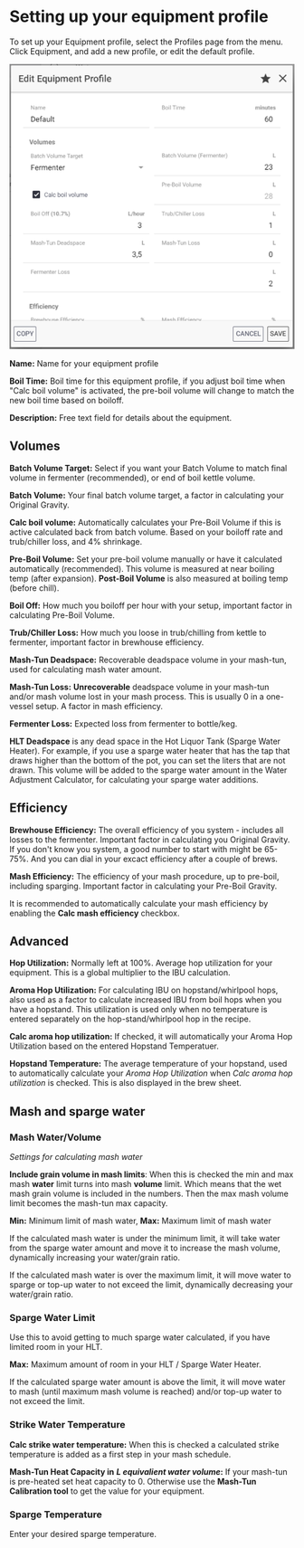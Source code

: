 # Setting up your equipment profile

To set up your Equipment profile, select the Profiles page from the menu. Click Equipment, and add a new profile, or edit the default profile.

![Equipment profile is customizable to get the right numbers for your system](../.gitbook/assets/image%20%2835%29.png)

**Name:** Name for your equipment profile

**Boil Time:** Boil time for this equipment profile, if you adjust boil time when "Calc boil volume" is activated, the pre-boil volume will change to match the new boil time based on boiloff.

**Description:** Free text field for details about the equipment.

## Volumes

**Batch Volume Target:** Select if you want your Batch Volume to match final volume in fermenter \(recommended\), or end of boil kettle volume.

**Batch Volume:** Your final batch volume target, a factor in calculating your Original Gravity.

**Calc boil volume:** Automatically calculates your Pre-Boil Volume if this is active calculated back from batch volume. Based on your boiloff rate and trub/chiller loss, and 4% shrinkage.

**Pre-Boil Volume:** Set your pre-boil volume manually or have it calculated automatically \(recommended\). This volume is measured at near boiling temp \(after expansion\). **Post-Boil Volume** is also measured at boiling temp \(before chill\).

**Boil Off:** How much you boiloff per hour with your setup, important factor in calculating Pre-Boil Volume.

**Trub/Chiller Loss:** How much you loose in trub/chilling from kettle to fermenter, important factor in brewhouse efficiency.

**Mash-Tun Deadspace:** Recoverable deadspace volume in your mash-tun, used for calculating mash water amount.

**Mash-Tun Loss:** **Unrecoverable** deadspace volume in your mash-tun and/or mash volume lost in your mash process. This is usually 0 in a one-vessel setup. A factor in mash efficiency.

**Fermenter Loss:** Expected loss from fermenter to bottle/keg. 

**HLT Deadspace** is any dead space in the Hot Liquor Tank \(Sparge Water Heater\). For example, if you use a sparge water heater that has the tap that draws higher than the bottom of the pot, you can set the liters that are not drawn. This volume will be added to the sparge water amount in the Water Adjustment Calculator, for calculating your sparge water additions.

## Efficiency

**Brewhouse Efficiency:** The overall efficiency of you system - includes all losses to the fermenter. Important factor in calculating you Original Gravity. If you don't know you system, a good number to start with might be 65-75%. And you can dial in your excact efficiency after a couple of brews.

**Mash Efficiency:** The efficiency of your mash procedure, up to pre-boil, including sparging. Important factor in calculating your Pre-Boil Gravity.

It is recommended to automatically calculate your mash efficiency by enabling the **Calc mash efficiency** checkbox.

## Advanced

**Hop Utilization:** Normally left at 100%. Average hop utilization for your equipment. This is a global multiplier to the IBU calculation.

**Aroma Hop Utilization:** For calculating IBU on hopstand/whirlpool hops, also used as a factor to calculate increased IBU from boil hops when you have a hopstand. This utilization is used only when no temperature is entered separately on the hop-stand/whirlpool hop in the recipe.

**Calc aroma hop utilization:** If checked, it will automatically your Aroma Hop Utilization based on the entered Hopstand Temperatuer. 

**Hopstand Temperature:** The average temperature of your hopstand, used to automatically calculate your _Aroma Hop Utilization_ when _Calc aroma hop utilization_ is checked. This is also displayed in the brew sheet.

## Mash and sparge water

### Mash Water/Volume

_Settings for calculating mash water_

**Include grain volume in mash limits**: When this is checked the min and max mash **water** limit turns into mash **volume** limit. Which means that the wet mash grain volume is included in the numbers. Then the max mash volume limit becomes the mash-tun max capacity.

**Min:** Minimum limit of mash water, **Max:** Maximum limit of mash water

If the calculated mash water is under the minimum limit, it will take water from the sparge water amount and move it to increase the mash volume, dynamically increasing your water/grain ratio.

If the calculated mash water is over the maximum limit, it will move water to sparge or top-up water to not exceed the limit, dynamically decreasing your water/grain ratio.

### Sparge Water Limit

Use this to avoid getting to much sparge water calculated, if you have limited room in your HLT.

**Max:** Maximum amount of room in your HLT / Sparge Water Heater.

If the calculated sparge water amount is above the limit, it will move water to mash \(until maximum mash volume is reached\) and/or top-up water to not exceed the limit.

### Strike Water Temperature

**Calc strike water temperature:** When this is checked a calculated strike temperature is added as a first step in your mash schedule.

**Mash-Tun Heat Capacity in** _**L equivalient water volume**_**:** If your mash-tun is pre-heated set heat capacity to 0. Otherwise use the **Mash-Tun Calibration tool** to get the value for your equipment.

### Sparge Temperature

Enter your desired sparge temperature.

### 

